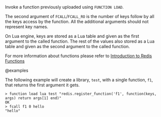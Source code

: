 Invoke a function previously uploaded using `FUNCTION LOAD`.

The second argument of `FCALL`/`FCALL_RO` is the number of keys follow by all the keys access by the function.
All the additional arguments should not represent key names.

On Lua engine, keys are stored as a Lua table and given as the first argument to the called function.
The rest of the values also stored as a Lua table and given as the second argument to the called function.

For more information about functions please refer to [Introduction to Redis Functions](/topics/function)

@examples

The following example will create a library, `test`, with a single function, `f1`, that returns the first argument it gets.

```
> function load lua test "redis.register_function('f1', function(keys, args) return args[1] end)"
OK
> fcall f1 0 hello
"hello"
```